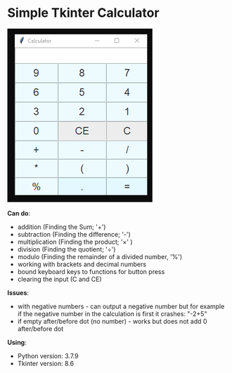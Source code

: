 # Simple Tkinter Calculator

![CalculatorPicture](calc_picture.png)

**Can do**:
- addition (Finding the Sum; '+') 
- subtraction (Finding the difference; '-') 
- multiplication (Finding the product; '×' ) 
- division (Finding the quotient; '÷')
- modulo (Finding the remainder of a divided number, '%')
- working with brackets and decimal numbers 
- bound keyboard keys to functions for button press
- clearing the input (C and CE)

**Issues**:
- with negative numbers - can output a negative number but for example if the negative number in the calculation is first it crashes: "-2+5" 
- if empty after/before dot (no number) - works but does not add 0 after/before dot

**Using**:
- Python version: 3.7.9
- Tkinter version: 8.6
